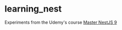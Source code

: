 # learning_nest

Experiments from the Udemy's course [Master NestJS 9](https://www.udemy.com/course/master-nestjs-the-javascript-nodejs-framework/)
